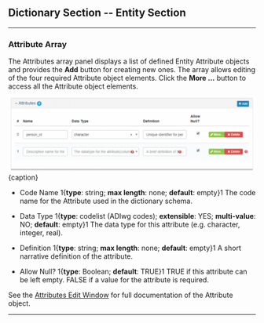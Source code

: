 ## Dictionary Section -- Entity Section
--- 

### Attribute Array

The <span class="md-panel">Attributes</span> array panel displays a list of defined <span class="md-panel">Entity</span> <span class="md-panel">Attribute</span> objects and provides the <strong class="btn btn-info btn-xs"> <i class="fa fa-plus"> </i> Add</strong> button for creating new ones.  The array allows editing of the four required <span class="md-panel">Attribute</span> object elements.  Click the <strong class="btn btn-success btn-xs"> <i class="fa fa-pencil"> </i> More ...</strong> button to access all the <span class="md-panel">Attribute</span> object elements.

![Attributes Array](/assets/reference/edit-objects/dictionary/entities/attribute-array.png){caption}

* <span class="md-element">Code Name</span> <i class="fa fa-asterisk required" title="Required"> </i> 1{**type**: string; **max length**: none; **default**: empty}1 The code name for the <span class="md-panel">Attribute</span> used in the dictionary schema.

* <span class="md-element">Data Type</span> <i class="fa fa-asterisk required" title="Required"> </i> 1{**type**: codelist (ADIwg codes); **extensible**: YES; **multi-value**: NO; **default**: empty}1 The data type for this attribute (e.g. character, integer, real).

* <span class="md-element">Definition</span> <i class="fa fa-asterisk required" title="Required"> </i> 1{**type**: string; **max length**: none; **default**: empty}1 A short narrative definition of the attribute.

* <span class="md-element">Allow Null?</span> <i class="fa fa-asterisk required" title="Required"> </i> 1{**type**: Boolean; **default**: TRUE}1 TRUE if this attribute can be left empty.  FALSE if a value for the attribute is required. 

See the [<span class="md-panel">Attributes</span> <span class="md-window">Edit Window</span>](../attribute-panels/attribute-section.md) for full documentation of the <span class="md-panel">Attribute</span> object.

---
